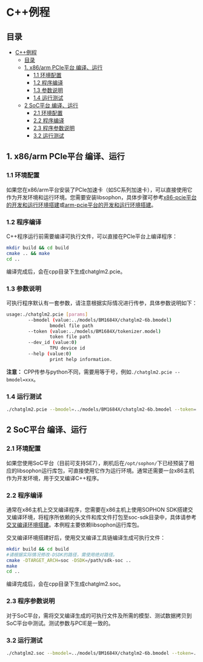 # C++例程

## 目录

- [C++例程](#c例程)
  - [目录](#目录)
  - [1. x86/arm PCIe平台 编译、运行](#1-x86arm-pcie平台-编译运行)
    - [1.1 环境配置](#11-环境配置)
    - [1.2 程序编译](#12-程序编译)
    - [1.3 参数说明](#13-参数说明)
    - [1.4 运行测试](#14-运行测试)
  - [2 SoC平台 编译、运行](#2-soc平台-编译运行)
    - [2.1 环境配置](#21-环境配置)
    - [2.2 程序编译](#22-程序编译)
    - [2.3 程序参数说明](#23-程序参数说明)
    - [3.2 运行测试](#32-运行测试)


## 1. x86/arm PCIe平台 编译、运行
### 1.1 环境配置
如果您在x86/arm平台安装了PCIe加速卡（如SC系列加速卡），可以直接使用它作为开发环境和运行环境。您需要安装libsophon，具体步骤可参考[x86-pcie平台的开发和运行环境搭建](../../../docs/Environment_Install_Guide.md#3-x86-pcie平台的开发和运行环境搭建)或[arm-pcie平台的开发和运行环境搭建](../../../docs/Environment_Install_Guide.md#5-arm-pcie平台的开发和运行环境搭建)。

### 1.2 程序编译
C++程序运行前需要编译可执行文件，可以直接在PCIe平台上编译程序：

```bash
mkdir build && cd build
cmake .. && make 
cd ..
```
编译完成后，会在cpp目录下生成chatglm2.pcie。

### 1.3 参数说明
可执行程序默认有一套参数，请注意根据实际情况进行传参，具体参数说明如下：

```bash
usage:./chatglm2.pcie [params]
        --bmodel (value:../models/BM1684X/chatglm2-6b.bmodel)
                bmodel file path
        --token (value:../models/BM1684X/tokenizer.model)
                token file path
        --dev_id (value:0)
                TPU device id
        --help (value:0)
                print help information.
```
**注意：** CPP传参与python不同，需要用等于号，例如`./chatglm2.pcie --bmodel=xxx`。

### 1.4 运行测试
```bash
./chatglm2.pcie --bmodel=../models/BM1684X/chatglm2-6b.bmodel --token=../models/BM1684X/tokenizer.model --dev_id=0
```


## 2 SoC平台 编译、运行
### 2.1 环境配置
如果您使用SoC平台（目前可支持SE7），刷机后在`/opt/sophon/`下已经预装了相应的libsophon运行库包，可直接使用它作为运行环境。通常还需要一台x86主机作为开发环境，用于交叉编译C++程序。

### 2.2 程序编译
通常在x86主机上交叉编译程序，您需要在x86主机上使用SOPHON SDK搭建交叉编译环境，将程序所依赖的头文件和库文件打包至soc-sdk目录中，具体请参考[交叉编译环境搭建](../../../docs/Environment_Install_Guide.md#41-交叉编译环境搭建)。本例程主要依赖libsophon运行库包。

交叉编译环境搭建好后，使用交叉编译工具链编译生成可执行文件：

```bash
mkdir build && cd build
#请根据实际情况修改-DSDK的路径，需使用绝对路径。
cmake -DTARGET_ARCH=soc -DSDK=/path/sdk-soc ..  
make
cd ..
```
编译完成后，会在cpp目录下生成chatglm2.soc。

### 2.3 程序参数说明
对于SoC平台，需将交叉编译生成的可执行文件及所需的模型、测试数据拷贝到SoC平台中测试。测试参数与PCIE是一致的。


### 3.2 运行测试
```bash
./chatglm2.soc --bmodel=../models/BM1684X/chatglm2-6b.bmodel --token=../models/BM1684X/tokenizer.model --dev_id=0
```
